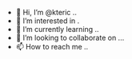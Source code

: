 - 👋 Hi, I’m @kteric ..
- 👀 I’m interested in .
- 🌱 I’m currently learning ..
- 💞️ I’m looking to collaborate on ...
- 📫 How to reach me ..

<!---
kteric/kteric is a ✨ special ✨ repository because its `README.md` (this file) appears on your GitHub profile.
You can click the Preview link to take a look at your changes.
--->
